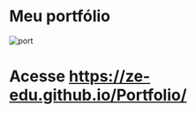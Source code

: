 # Meu portfólio
![port](https://user-images.githubusercontent.com/75598729/229137490-772dd628-9d19-46eb-a779-6126b0b6ac46.PNG)

# Acesse https://ze-edu.github.io/Portfolio/
